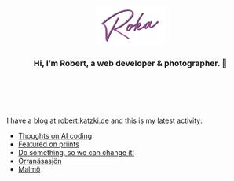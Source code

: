 <div align="center">
  <br>
  <br>
  <br>
  <br>
  <a href="https://robert.katzki.de/">
    <img width="140" src="https://github.com/ro-ka/ro-ka/blob/master/logo.svg" alt="Roka">
  </a>
  <br>
  <h3>Hi, I’m Robert, a web developer & photographer. 👋</h3>
 
  <br>
  <br>
  <br>
  <br>
</div>

I have a blog at [robert.katzki.de](https://robert.katzki.de/) and this is my latest activity:
<!-- BLOG-POST-LIST:START -->
- [Thoughts on AI coding](https://robert.katzki.de/posts/thoughts-on-ai-coding)
- [Featured on priints](https://robert.katzki.de/posts/featured-on-priints)
- [Do something, so we can change it!](https://robert.katzki.de/posts/do-something-so-we-can-change-it)
- [Orranäsasjön](https://robert.katzki.de/photos/2023/orranasasjon)
- [Malmö](https://robert.katzki.de/photos/2023/malmo)
<!-- BLOG-POST-LIST:END -->
